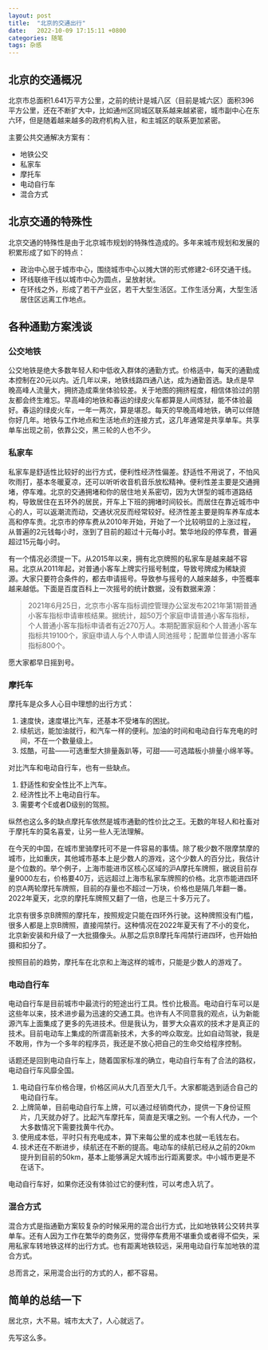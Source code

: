```yaml
---
layout: post
title:  "北京的交通出行"
date:   2022-10-09 17:15:11 +0800
categories: 随笔
tags: 杂感
---
```


## 北京的交通概况

北京市总面积1.641万平方公里，之前的统计是城八区（目前是城六区）面积396平方公里，还在不断扩大中，比如通州区同城区联系越来越紧密，城市副中心在东六环，但是随着越来越多的政府机构入驻，和主城区的联系更加紧密。

主要公共交通解决方案有：
- 地铁公交
- 私家车
- 摩托车
- 电动自行车
- 混合方式


## 北京交通的特殊性

北京交通的特殊性是由于北京城市规划的特殊性造成的。多年来城市规划和发展的积累形成了如下的特点：
- 政治中心居于城市中心，围绕城市中心以摊大饼的形式修建2-6环交通干线。
- 环线联络干线以城市中心为圆点，呈放射状。
- 在环线之外，形成了若干产业区，若干大型生活区。工作生活分离，大型生活居住区远离工作地点。


## 各种通勤方案浅谈

### 公交地铁

公交地铁是绝大多数年轻人和中低收入群体的通勤方式。价格适中，每天的通勤成本控制在20元以内。近几年以来，地铁线路四通八达，成为通勤首选。缺点是早晚高峰人流量大，拥挤造成乘坐体验较差。关于地图的拥挤程度，相信体验过的朋友都会终生难忘。早高峰的地铁和春运的绿皮火车都算是人间炼狱，能不体验最好。春运的绿皮火车，一年一两次，算是堪忍。每天的早晚高峰地铁，确可以伴随你好几年。地铁与工作地点和生活地点的连接方式，这几年通常是共享单车。共享单车出现之前，依靠公交，黑三轮的人也不少。

### 私家车

私家车是舒适性比较好的出行方式，便利性经济性偏差。舒适性不用说了，不怕风吹雨打，基本冬暖夏凉，还可以听听收音机音乐放松精神。便利性差主要是交通拥堵，停车难。北京的交通拥堵和你的居住地关系密切，因为大饼型的城市道路结构，导致居住在五环外的居民，开车上下班的拥堵时间较长。而居住在靠近城市中心的人，可以返潮流而动，交通状况反而经常较好。经济性差主要是购车养车成本高和停车贵。北京市的停车费从2010年开始，开始了一个比较明显的上涨过程，从普遍的2元钱每小时，涨到了目前的超过十元每小时。繁华地段的停车费，普遍超过15元每小时。

有一个情况必须提一下。从2015年以来，拥有北京牌照的私家车是越来越不容易。北京从2011年起，对普通小客车上牌实行摇号制度，导致号牌成为稀缺资源。大家只要符合条件的，都去申请摇号。导致参与摇号的人越来越多，中签概率越来越低。下面是百度百科上一次摇号的统计数据，没有数据来源：

> 2021年6月25日，北京市小客车指标调控管理办公室发布2021年第1期普通小客车指标申请审核结果。据统计，超50万个家庭申请普通小客车指标，个人普通小客车指标申请者有近270万人。本期配置家庭和个人普通小客车指标共19100个，家庭申请人与个人申请人同池摇号；配置单位普通小客车指标800个。

愿大家都早日摇到号。


### 摩托车

摩托车是众多人心目中理想的出行方式：
1. 速度快，速度堪比汽车，还基本不受堵车的困扰。
2. 续航远，能加油就行，和汽车一样的便利。加油的时间和电动自行车充电的时间，不在一个数量级上。
3. 炫酷，可盐——可选重型大排量轰趴等，可甜——可选踏板小排量小绵羊等。

对比汽车和电动自行车，也有一些缺点。
1. 舒适性和安全性比不上汽车。
2. 经济性比不上电动自行车。
3. 需要考个E或者D级别的驾照。

纵然也这么多的缺点摩托车依然是城市通勤的性价比之王。无数的年轻人和社畜对于摩托车的莫名喜爱，让另一些人无法理解。

在今天的中国，在城市里骑摩托可不是一件容易的事情。除了极少数不限摩禁摩的城市，比如重庆，其他城市基本上是少数人的游戏，这个少数人的百分比，我估计是个位数的。举个例子，上海市能进市区核心区域的沪A摩托车牌照，据说目前存量9000左右，价格要40万，远远超过上海市私家车牌照的价格。北京市能进四环的京A两轮摩托车牌照，目前的存量也不超过一万块，价格也是隔几年翻一番。2022年夏天，北京的摩托车牌照又翻了一倍，也是三十多万元了。

北京有很多京B牌照的摩托车，按照规定只能在四环外行驶。这种牌照没有门槛，很多人都是上京B牌照，直接闯禁行。这种情况在2022年夏天有了不小的变化，北京新安装和升级了一大批摄像头。从那之后京B摩托车闯禁行进四环，也开始拍摄和扣分了。

按照目前的趋势，摩托车在北京和上海这样的城市，只能是少数人的游戏了。

### 电动自行车

电动自行车是目前城市中最流行的短途出行工具。性价比极高。电动自行车可以是这些年以来，技术进步最为迅速的交通工具。也许有人不同意我的观点，认为新能源汽车上面集成了更多的先进技术。但是我认为，普罗大众喜欢的技术才是真正的技术。目前电动车上集成的所谓高新技术，大多的哗众取宠。比如自动驾驶，我是不敢用，作为一个多年的程序员，我还是不放心把自己的生命交给程序控制。

话题还是回到电动自行车上，随着国家标准的确立，电动自行车有了合法的路权，电动自行车风靡全国。
1. 电动自行车价格合理，价格区间从大几百至大几千。大家都能选到适合自己的电动自行车。
2. 上牌简单，目前电动自行车上牌，可以通过经销商代办，提供一下身份证照片，几天就办好了。比起汽车摩托车，简直是天壤之别。一个有人代办，一个大多数情况下需要找黄牛代办。
3. 使用成本低，平时只有充电成本，算下来每公里的成本也就一毛钱左右。
4. 技术还在不断进步，续航还在不断的提高。电动车的续航已经从之前的20km提升到目前的50km，基本上能够满足大城市出行距离要求。中小城市更是不在话下。

电动自行车好，如果你还没有体验过它的便利性，可以考虑入坑了。


### 混合方式

混合方式是指通勤方案较复杂的时候采用的混合出行方式，比如地铁转公交转共享单车。还有人因为工作在繁华的商务区，觉得停车费用不堪重负或者得不偿失，采用私家车转地铁这样的出行方式。也有距离地铁较远，采用电动自行车加地铁的混合方式。

总而言之，采用混合出行的方式的人，都不容易。


## 简单的总结一下

居北京，大不易。城市太大了，人心就远了。

先写这么多。